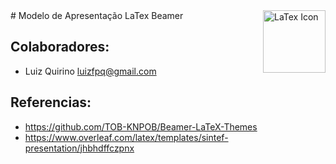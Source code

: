 <img src="https://upload.wikimedia.org/wikipedia/commons/9/92/LaTeX_logo.svg" alt="LaTex Icon" width="100px" align="right">
# Modelo de Apresentação LaTex Beamer

## Colaboradores:
 - Luiz Quirino <luizfpq@gmail.com>

## Referencias:
 - https://github.com/TOB-KNPOB/Beamer-LaTeX-Themes
 - https://www.overleaf.com/latex/templates/sintef-presentation/jhbhdffczpnx
